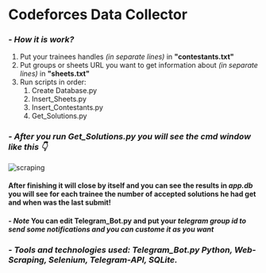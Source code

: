 <h1>Codeforces Data Collector</h1>
<h3><em>- How it is work?</em></h3>
<ol>
    <li>Put your trainees handles <em>(in separate lines)</em> in <strong>"contestants.txt"</strong></li>
    <li>Put groups or sheets URL you want to get information about <em>(in separate lines)</em> in <strong>"sheets.txt"</strong></li>
    <li>Run scripts in order:
        <ol>
            <li>Create Database.py</li>
            <li>Insert_Sheets.py</li>
            <li>Insert_Contestants.py</li>
            <li>Get_Solutions.py</li>
        </ol>
    </li>
</ol>

<h3><em>- After you run <strong>Get_Solutions.py</strong> you will see the cmd window like this 👇</em></h3>

![scraping](https://user-images.githubusercontent.com/53629881/163650691-4f71edbd-8102-4c7e-9082-4f69894759c6.PNG)

<h4>After finishing it will close by itself and you can see the results in <em>app.db</em> you will see for each trainee the number of accepted solutions he had get and when was the last submit!</h4>

<h4>- <em>Note</em> You can edit <strong>Telegram_Bot.py</strong> and put your <em>telegram group id<em> to send some notifications and you can custome it as you want</h4>

 <h3>- <em>Tools and technologies used: <strong>Telegram_Bot.py</strong> Python, Web-Scraping, Selenium, Telegram-API, SQLite.</h3>

